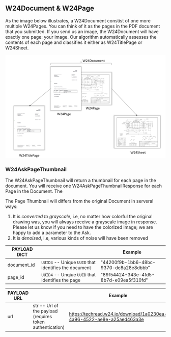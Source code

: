 ## W24Document & W24Page

As the image below illustrates, a W24Document constist of one more multiple W24Pages. You can think of it as the pages in the PDF document that you submitted. If you send us an image, the W24Document will have exactly one page: your image. Our algorithm automatically assesses the contents of each page and classifies it either as W24TitlePage or W24Sheet.

![](./W24DocumentIllustration.png)

### W24AskPageThumbnail

The W24AskPageThumbnail will return a thumbnail for each page in the document. You will receive one W24AskPageThumbnailResponse for each Page in the Document.
The

The Page Thumbnail will differs from the original Document in serveral ways:

1. It is _converted to grayscale_, i.e, no matter how colorful the original drawing was, you will always receive a grayscale image in response. Please let us know if you need to have the colorized image; we are happy to add a parameter to the Ask.
2. It is _denoised_, i.e, various kinds of noise will have been removed

| PAYLOAD DICT |                                                      | Example                                       |
| ------------ | -----------------------------------------------------|---------------------------------------------- |
| document_id  | `UUID4` -- Unique `UUID` that identifies the document    |  "44200f9b-1bb6-48bc-9370-de8a28e8dbbb"       |
| page_id      | `UUID4` -- Unqiue `UUID` that identifies the page        |  "89f54424-343e-4fd5-8b7d-e09ea5f310fd"       |

| PAYLOAD URL |                                                       | Example                                       |
| ----------- | ------------------------------------------------------|---------------------------------------------- |
| url         | str -- Url of the payload (requires token authentication) | https://techread.w24.io/download/1a0230ea-4a96-4522-ae8e-a25aed463a3e |

